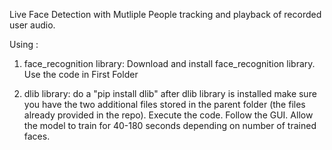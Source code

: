 Live Face Detection with Mutliple People tracking and playback of recorded user audio.

Using : 
1. face_recognition library:
       Download and install face_recognition library. Use the code in First Folder

2. dlib library:
       do a "pip install dlib"
       after dlib library is installed make sure you have the two additional files stored in the parent folder (the files already provided in the repo).
       Execute the code. Follow the GUI. Allow the model to train for 40-180 seconds depending on number of trained faces.       
